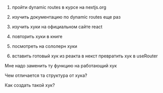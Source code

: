 1. пройти dynamic routes в курсе на nextjs.org

2. изучить документацию по dynamic routes еще раз

3. изучить хуки на официальном сайте react

4. повторить хуки в книге

5. посмотреть на сололерн хуки

6. вставить готовый хук из реакта в некст
   превратить хук в useRouter


Мне надо заменить ту функцию на работающий хук

Чем отличается та структура от хука?

Как создать такой хук?
